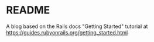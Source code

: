# README

A blog based on the Rails docs "Getting Started" tutorial at https://guides.rubyonrails.org/getting_started.html